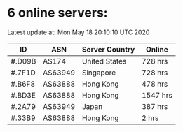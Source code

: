 # 6 online servers:

Latest update at: Mon May 18 20:10:10 UTC 2020

| ID | ASN | Server Country | Online |
| -- | --- | -------------- | ------ |
| #.D09B | AS174 | United States | 728 hrs |
| #.7F1D | AS63949 | Singapore | 728 hrs |
| #.B6F8 | AS63888 | Hong Kong | 478 hrs |
| #.BD3E | AS63888 | Hong Kong | 1547 hrs |
| #.2A79 | AS63949 | Japan | 387 hrs |
| #.33B9 | AS63888 | Hong Kong | 2 hrs |

